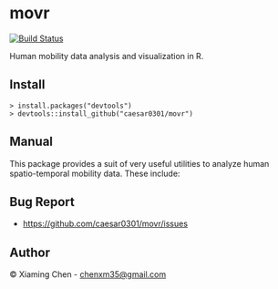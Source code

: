 # movr

[![Build Status](https://travis-ci.org/caesar0301/movr.svg)](https://travis-ci.org/caesar0301/movr)

Human mobility data analysis and visualization in R.

## Install

    > install.packages("devtools")
    > devtools::install_github("caesar0301/movr")
    
## Manual

This package provides a suit of very useful utilities to analyze human
spatio-temporal mobility data. These include:


## Bug Report

* https://github.com/caesar0301/movr/issues

## Author

© Xiaming Chen - chenxm35@gmail.com